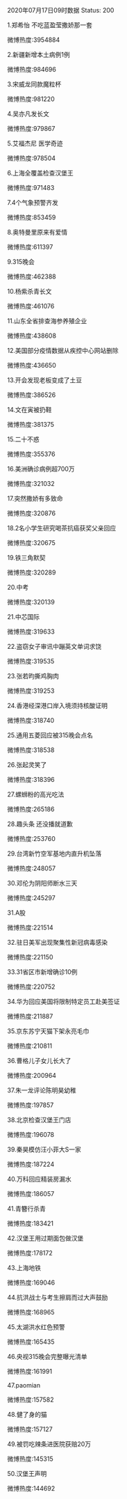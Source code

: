 2020年07月17日09时数据
Status: 200

1.郑希怡 不吃蓝盈莹撒娇那一套

微博热度:3954884

2.新疆新增本土病例1例

微博热度:984696

3.宋威龙同款魔粒杯

微博热度:981220

4.吴亦凡发长文

微博热度:979867

5.艾福杰尼 医学奇迹

微博热度:978504

6.上海全覆盖检查汉堡王

微博热度:971483

7.4个气象预警齐发

微博热度:853459

8.奥特曼里原来有爱情

微博热度:611397

9.315晚会

微博热度:462388

10.杨紫杀青长文

微博热度:461076

11.山东全省排查海参养殖企业

微博热度:438608

12.美国部分疫情数据从疾控中心网站删除

微博热度:436650

13.开会发现老板变成了土豆

微博热度:386526

14.文在寅被扔鞋

微博热度:381375

15.二十不惑

微博热度:355376

16.美洲确诊病例超700万

微博热度:321032

17.突然撒娇有多致命

微博热度:320876

18.2名小学生研究喝茶抗癌获奖父亲回应

微博热度:320675

19.铁三角默契

微博热度:320289

20.中考

微博热度:320139

21.中芯国际

微博热度:319633

22.盗窃女子审讯中蹦英文单词求饶

微博热度:319535

23.张若昀撕鸡胸肉

微博热度:319253

24.香港经深港口岸入境须持核酸证明

微博热度:318740

25.通用五菱回应被315晚会点名

微博热度:318538

26.张起灵笑了

微博热度:318396

27.螺蛳粉的高光吃法

微博热度:265186

28.趣头条 还没播就道歉

微博热度:253760

29.台湾新竹空军基地内直升机坠落

微博热度:248057

30.邓伦为阴阳师断水三天

微博热度:245297

31.A股

微博热度:221514

32.驻日美军出现聚集性新冠病毒感染

微博热度:221150

33.31省区市新增确诊10例

微博热度:220752

34.华为回应美国将限制特定员工赴美签证

微博热度:211887

35.京东苏宁天猫下架永亮毛巾

微博热度:210811

36.曹格儿子女儿长大了

微博热度:200964

37.朱一龙评论陈明昊幼稚

微博热度:197857

38.北京检查汉堡王门店

微博热度:196078

39.秦昊模仿汪小菲大S一家

微博热度:187224

40.万科回应精装房漏水

微博热度:186057

41.青簪行杀青

微博热度:183421

42.汉堡王用过期面包做汉堡

微博热度:178172

43.上海地铁

微博热度:169046

44.抗洪战士与考生擦肩而过大声鼓励

微博热度:168965

45.太湖洪水红色预警

微博热度:165435

46.央视315晚会完整曝光清单

微博热度:161991

47.paomian

微博热度:157582

48.健了身的猫

微博热度:157127

49.被罚吃辣条进医院获赔20万

微博热度:145315

50.汉堡王声明

微博热度:144692

